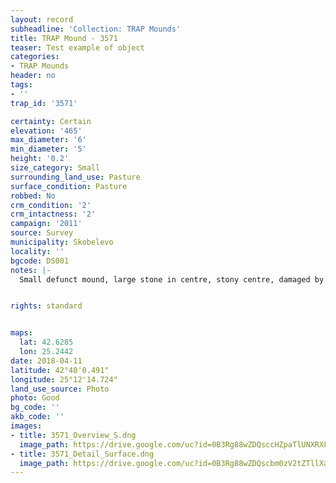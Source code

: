 ```yaml
---
layout: record
subheadline: 'Collection: TRAP Mounds'
title: TRAP Mound - 3571
teaser: Test example of object
categories:
- TRAP Mounds
header: no
tags:
- ''
trap_id: '3571'

certainty: Certain
elevation: '465'
max_diameter: '6'
min_diameter: '5'
height: '0.2'
size_category: Small
surrounding_land_use: Pasture
surface_condition: Pasture
robbed: No
crm_condition: '2'
crm_intactness: '2'
campaign: '2011'
source: Survey
municipality: Skobelevo
locality: ''
bgcode: DS001
notes: |-
  Small defunct mound, large stone in centre, stony centre, damaged by agricultural acitivity. No visible robbers' trenchs.


rights: standard


maps:
  lat: 42.6285
  lon: 25.2442
date: 2018-04-11
latitude: 42°40'0.491"
longitude: 25°12'14.724"
land_use_source: Photo
photo: Good
bg_code: ''
akb_code: ''
images:
- title: 3571_Overview_S.dng
  image_path: https://drive.google.com/uc?id=0B3Rg88wZDQsccHZpaTlUNXRXLUU
- title: 3571_Detail_Surface.dng
  image_path: https://drive.google.com/uc?id=0B3Rg88wZDQscbm0zV2tZTllXaFE
---
```

